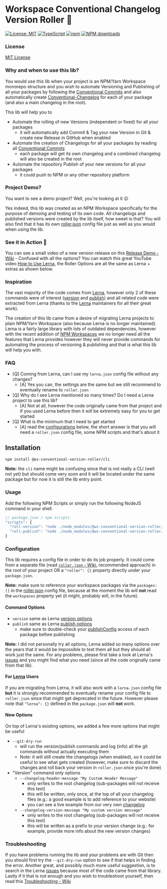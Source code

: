 # Workspace Conventional Changelog Version Roller 🎱

[![License: MIT](https://img.shields.io/badge/License-MIT-yellow.svg)](https://opensource.org/licenses/MIT)
[![TypeScript](https://img.shields.io/badge/%3C%2F%3E-TypeScript-%230074c1.svg)](http://www.typescriptlang.org/)
[![npm](https://img.shields.io/npm/v/@ws-conventional-version-roller/core.svg?color=forest)](https://www.npmjs.com/package/@ws-conventional-version-roller/core)
[![NPM downloads](https://img.shields.io/npm/dy/@ws-conventional-version-roller/core.svg)](https://www.npmjs.com/package/@ws-conventional-version-roller/core)

### License
[MIT License](LICENSE)

### Why and when to use this lib?
You would use this lib when your project is an NPM/Yarn Workspace monorepo structure and you wish to automate Versioning and Publishing of all your packages by following the [Conventional Commits](https://www.conventionalcommits.org/) and also automatically create [Conventional-Changelog](https://github.com/conventional-changelog/conventional-changelog) for each of your package (and also a main changelog in the root).

This lib will help you to
- Automate the rolling of new Versions (independent or fixed) for all your packages
  - it will automatically add Commit & Tag your new Version in Git & create new Release in GitHub when enabled
- Automate the creation of Changelogs for all your packages by reading all [Conventional Commits](https://www.conventionalcommits.org/)
  - each package will get its own changelog and a combined changelog will also be created in the root
- Automate the repository Publish of your new versions for all your packages
  - it could push to NPM or any other repository platform

### Project Demo?
You want to see a demo project? Well, you're looking at it 😉

Yes indeed, this lib was created as an NPM Workspace specifically for the purpose of demoing and testing of its own code. All changelogs and published versions were created by the lib itself, how sweet is that? You will also find that it has its own [roller.json](https://github.com/ghiscoding/ws-conventional-version-roller/blob/main/roller.json) config file just as well as you would when using the lib.

### See it in Action 🎦
You can see a small video of a new version release on this [Release Demo - Wiki](https://github.com/ghiscoding/ws-conventional-version-roller/wiki/Release-Demo) - Confused with all the options? You can watch this great YouTube video [How to Use Lerna](https://www.youtube.com/watch?v=p6qoJ4apCjA), the Roller Options are all the same as Lerna + extras as shown below.

### Inspiration
The vast majority of the code comes from [Lerna](https://github.com/lerna/lerna), however only 2 of these commands were of interest ([version](https://github.com/lerna/lerna/tree/main/commands/version#readme) and [publish](https://github.com/lerna/lerna/tree/main/commands/publish#readme)) and all related code were extracted from Lerna (thanks to the [Lerna](https://github.com/lerna/lerna) maintainers for all their great work).

The creation of this lib came from a desire of migrating Lerna projects to plain NPM/Yarn Workspace (also because Lerna is no longer maintained). Lerna is a fairly large library with lots of outdated dependencies, however with the recent addition of [NPM Workspaces](https://docs.npmjs.com/cli/v7/using-npm/workspaces) we no longer need all the features that Lerna provides however they will never provide commands for automating the process of versioning & publishing and that is what this lib will help you with.

### FAQ
- [Q] Coming from Lerna, can I use my `lerna.json` config file without any changes?
   - [A] Yes you can, the settings are the same but we still recommend to eventually rename to `roller.json`
- [Q] Why do I see Lerna mentioned so many times? Do I need a Lerna project to use this lib?
   - [A] Not at all, however the code originally came from that project and if you used Lerna before then it will be extremely easy for you to get started
- [Q] What is the minimum that I need to get started
   - [A] read the [configurations](https://github.com/ghiscoding/ws-conventional-version-roller#configuration) below, the short answer is that you will need a `roller.json` config file, some NPM scripts and that's about it

## Installation
```bash
npm install @ws-conventional-version-roller/cli
```
**Note:** the `cli` name might be confusing since that is not really a CLI (well not yet) but should come very soon and it will be located under the same package but for now it is still the lib entry point.

### Usage
Add the following NPM Scripts or simply run the following NodeJS command in your shell.
```js
// package.json / npm scripts
"scripts": {
  "roll-version": "node ./node_modules/@ws-conventional-version-roller/cli/dist/index.js --roll-version",
  "roll-publish": "node ./node_modules/@ws-conventional-version-roller/cli/dist/index.js --roll-publish"
}
```

### Configuration
This lib requires a config file in order to do its job properly. It could come from a separate file (read [`roller.json` - Wiki](https://github.com/ghiscoding/ws-conventional-version-roller/wiki/Roller.json), recommended approach) in the root of your project OR a `"roller": {}` property directly under your `package.json`.

**Note:** make sure to reference your workspace packages via the `packages: []` in the [roller.json](https://github.com/ghiscoding/ws-conventional-version-roller/blob/main/roller.json) config file, because at the moment the lib will **not** read the `workspaces` property yet (it might, probably will, in the future).

#### Command Options
- `version` same as Lerna [version options](https://github.com/lerna/lerna/tree/main/commands/version#readme)
- `publish` same as Lerna [publish options](https://github.com/lerna/lerna/tree/main/commands/publish#readme)
   - make sure to double-check your [publishConfig](https://docs.npmjs.com/cli/v6/configuring-npm/package-json#publishconfig) access of each package before publishing

**Note:** I did not personally try all options, Lerna added so many options over the years that it would be impossible to test them all but they should all work just the same. For any problems, please first take a look at Lerna's [issues](https://github.com/lerna/lerna/issues) and you might find what you need (since all the code originally came from that lib).

#### For [Lerna](https://github.com/lerna/lerna) Users
If you are migrating from Lerna, it will also work with a `lerna.json` config file **but** it is strongly recommended to eventually rename your config file to `roller.json` since that might get deprecated in the future. However please note that `"lerna": {}` defined in the `package.json` will **not** work.

#### New Options
On top of Lerna's existing options, we added a few more options that might be useful
- `--git-dry-run`
  - will run the version/publish commands and log (info) all the git commands without actually executing them
  - Note: it will still create the changelogs (when enabled), so it could be useful to see what gets created (however, make sure to discard the changes and roll back your version in `roller.json` once you're done)
- "Version" command only options
  - `--changelog-header-message "My Custom Header Message"`
    - only writes to the root changelog (sub-packages will not receive this text)
    - this will be written, only once, at the top of all your changelog files (e.g.: a good example is to add reference to your website)
    - you can see a live example from our very own [changelog](https://github.com/ghiscoding/ws-conventional-version-roller/blob/main/CHANGELOG.md)
  - `--changelog-version-message "My custom version message"`
    - only writes to the root changelog (sub-packages will not receive this text)
    - this will be written as a prefix to your version change (e.g.: for example, provide more info about the new version changes)

### Troubleshooting
If you have problems running the lib and your problems are with Git then you should first try the `--git-dry-run` option to see if that helps in finding the error. Another great, and possibly much more useful suggestion, is to search in the Lerna [issues](https://github.com/lerna/lerna/issues) because most of the code came from that library. Lastly if it that is not enough and you wish to troubleshoot yourself, then read this [Troubleshooting - Wiki](https://github.com/ghiscoding/ws-conventional-version-roller/wiki/Troubleshooting)

